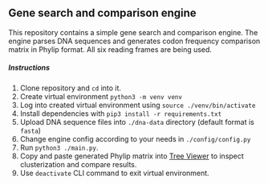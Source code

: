 Gene search and comparison engine
--- 

This repository contains a simple gene search and comparison engine. The engine parses DNA sequences and generates codon frequency comparison matrix in Phylip format. All six reading frames are being used.

##### Instructions

1. Clone repository and `cd` into it.
2. Create virtual environment `python3 -m venv venv`
3. Log into created virtual environment using `source ./venv/bin/activate`
4. Install dependencies with `pip3 install -r requirements.txt`
5. Upload DNA sequence files into `./dna-data` directory (default format is `fasta`)
6. Change engine config according to your needs in `./config/config.py`
7. Run `python3 ./main.py`.
8. Copy and paste generated Phylip matrix into [Tree Viewer](http://www.trex.uqam.ca/index.php) to inspect clusterization and compare results.
9. Use `deactivate` CLI command to exit virtual environment.

